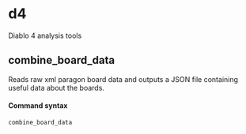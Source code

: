 # d4
Diablo 4 analysis tools

## combine_board_data
Reads raw xml paragon board data and outputs a JSON file containing useful data about the boards.

#### Command syntax

	combine_board_data


